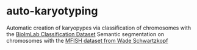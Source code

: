 # auto-karyotyping
Automatic creation of karyopypes via classification of chromosomes with the [BioImLab Classification Dataset](http://bioimlab.dei.unipd.it/Automatic%20Karyotyping%20Classification.htm)
Semantic segmentation on chromosomes with the [MFISH dataset from Wade Schwartzkopf](https://github.com/jeanpat/MFISH)
